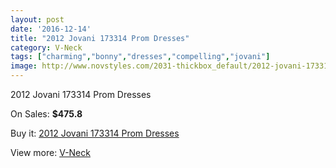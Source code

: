 ```yaml
---
layout: post
date: '2016-12-14'
title: "2012 Jovani 173314 Prom Dresses"
category: V-Neck
tags: ["charming","bonny","dresses","compelling","jovani"]
image: http://www.novstyles.com/2031-thickbox_default/2012-jovani-173314-prom-dresses.jpg
---
```

2012 Jovani 173314 Prom Dresses

On Sales: **$475.8**
<a href="https://www.novstyles.com/en/v-neck/1145-2012-jovani-173314-prom-dresses.html"><amp-img layout="responsive" width="600" height="600" src="//www.novstyles.com/2031-thickbox_default/2012-jovani-173314-prom-dresses.jpg" alt="2012 Jovani 173314 Prom Dresses 0" /></a>

Buy it: [2012 Jovani 173314 Prom Dresses](https://www.novstyles.com/en/v-neck/1145-2012-jovani-173314-prom-dresses.html "2012 Jovani 173314 Prom Dresses")

View more: [V-Neck](https://www.novstyles.com/en/8-v-neck "V-Neck")